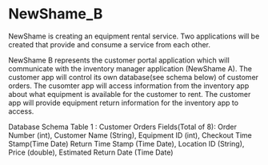 # NewShame_B

NewShame is creating an equipment rental service. Two applications will be created that provide and consume a service from each other. 

NewShame B represents the customer portal application which will communicate with the inventory manager application (NewShame A). The 
customer app will control its own database(see schema below) of customer orders. The cusomter app will access information from the 
inventory app about what equipment is available for the customer to rent. The customer app will provide equipment return information
for the inventory app to access.

Database Schema
Table 1 : Customer Orders
Fields(Total of 8): Order Number (int), Customer Name (String), Equipment ID (int), Checkout Time Stamp(Time Date)
                    Return Time Stamp (Time Date), Location ID (String), Price (double), Estimated Return Date (Time Date)
                    
                    
